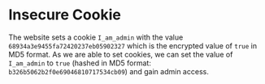 # Insecure Cookie

The website sets a cookie `I_am_admin` with the value `68934a3e9455fa72420237eb05902327` which is the encrypted value of `true` in MD5 format. As we are able to set cookies, we can set the value of `I_am_admin` to `true` (hashed in MD5 format: `b326b5062b2f0e69046810717534cb09`) and gain admin access.